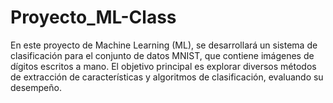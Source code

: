 # Proyecto_ML-Class
En este proyecto de Machine Learning (ML), se desarrollará un sistema de clasificación para el conjunto de datos MNIST, que contiene imágenes de dígitos escritos a mano. El objetivo principal es explorar diversos métodos de extracción de características y algoritmos de clasificación, evaluando su desempeño.
